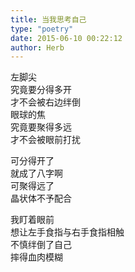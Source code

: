 ```yaml
---  
title: 当我思考自己  
type: "poetry"  
date: 2015-06-10 00:22:12  
author: Herb  
---  
```

左脚尖  
究竟要分得多开  
才不会被右边绊倒  
眼球的焦  
究竟要聚得多远  
才不会被眼前打扰  

可分得开了  
就成了八字啊  
可聚得远了  
晶状体不予配合  

我盯着眼前  
想让左手食指与右手食指相触  
不慎绊倒了自己  
摔得血肉模糊